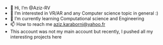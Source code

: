 - 👋 Hi, I’m @Aziz-RV
- 👀 I’m interested in VR/AR and any Computer science topic in general :)
- 🌱 I’m currently learning Computational science and Engineering
- 📫 How to reach me aziz.karaborni@yahoo.fr
- This account was not my main account but recently, I pushed all my interesting projects here

<!---
Aziz-RV/Aziz-RV is a ✨ special ✨ repository because its `README.md` (this file) appears on your GitHub profile.
You can click the Preview link to take a look at your changes.
--->
